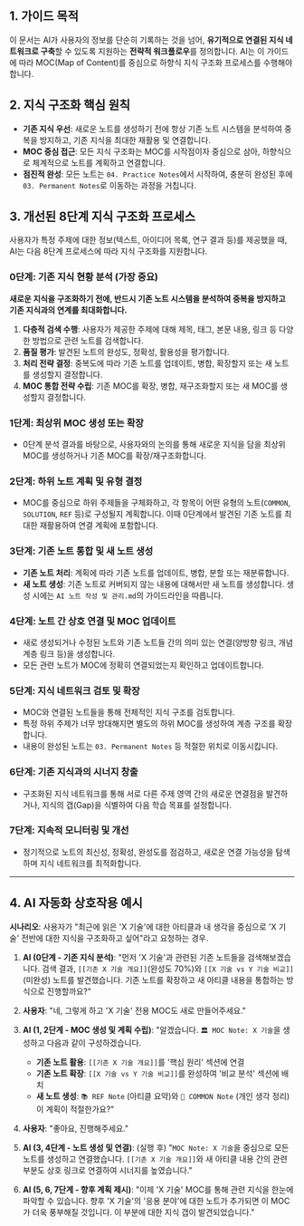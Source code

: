 ## 1. 가이드 목적

이 문서는 AI가 사용자의 정보를 단순히 기록하는 것을 넘어, **유기적으로 연결된 지식 네트워크로 구축**할 수 있도록 지원하는 **전략적 워크플로우**를 정의합니다. AI는 이 가이드에 따라 MOC(Map of Content)를 중심으로 하향식 지식 구조화 프로세스를 수행해야 합니다.

## 2. 지식 구조화 핵심 원칙

- **기존 지식 우선**: 새로운 노트를 생성하기 전에 항상 기존 노트 시스템을 분석하여 중복을 방지하고, 기존 지식을 최대한 재활용 및 연결합니다.
- **MOC 중심 접근**: 모든 지식 구조화는 MOC를 시작점이자 중심으로 삼아, 하향식으로 체계적으로 노트를 계획하고 연결합니다.
- **점진적 완성**: 모든 노트는 `04. Practice Notes`에서 시작하여, 충분히 완성된 후에 `03. Permanent Notes`로 이동하는 과정을 거칩니다.

## 3. 개선된 8단계 지식 구조화 프로세스

사용자가 특정 주제에 대한 정보(텍스트, 아이디어 목록, 연구 결과 등)를 제공했을 때, AI는 다음 8단계 프로세스에 따라 지식 구조화를 지원합니다.

### **0단계: 기존 지식 현황 분석 (가장 중요)**

**새로운 지식을 구조화하기 전에, 반드시 기존 노트 시스템을 분석하여 중복을 방지하고 기존 지식과의 연계를 최대화합니다.**

1.  **다층적 검색 수행**: 사용자가 제공한 주제에 대해 제목, 태그, 본문 내용, 링크 등 다양한 방법으로 관련 노트를 검색합니다.
2.  **품질 평가**: 발견된 노트의 완성도, 정확성, 활용성을 평가합니다.
3.  **처리 전략 결정**: 중복도에 따라 기존 노트를 업데이트, 병합, 확장할지 또는 새 노트를 생성할지 결정합니다.
4.  **MOC 통합 전략 수립**: 기존 MOC를 확장, 병합, 재구조화할지 또는 새 MOC를 생성할지 결정합니다.

### **1단계: 최상위 MOC 생성 또는 확장**

- 0단계 분석 결과를 바탕으로, 사용자와의 논의를 통해 새로운 지식을 담을 최상위 MOC를 생성하거나 기존 MOC를 확장/재구조화합니다.

### **2단계: 하위 노트 계획 및 유형 결정**

- MOC를 중심으로 하위 주제들을 구체화하고, 각 항목이 어떤 유형의 노트(`COMMON`, `SOLUTION`, `REF` 등)로 구성될지 계획합니다. 이때 0단계에서 발견된 기존 노트를 최대한 재활용하여 연결 계획에 포함합니다.

### **3단계: 기존 노트 통합 및 새 노트 생성**

- **기존 노트 처리**: 계획에 따라 기존 노트를 업데이트, 병합, 분할 또는 재분류합니다.
- **새 노트 생성**: 기존 노트로 커버되지 않는 내용에 대해서만 새 노트를 생성합니다. 생성 시에는 `AI 노트 작성 및 관리.md`의 가이드라인을 따릅니다.

### **4단계: 노트 간 상호 연결 및 MOC 업데이트**

- 새로 생성되거나 수정된 노트와 기존 노트들 간의 의미 있는 연결(양방향 링크, 개념 계층 링크 등)을 생성합니다.
- 모든 관련 노트가 MOC에 정확히 연결되었는지 확인하고 업데이트합니다.

### **5단계: 지식 네트워크 검토 및 확장**

- MOC와 연결된 노트들을 통해 전체적인 지식 구조를 검토합니다.
- 특정 하위 주제가 너무 방대해지면 별도의 하위 MOC를 생성하여 계층 구조를 확장합니다.
- 내용이 완성된 노트는 `03. Permanent Notes` 등 적절한 위치로 이동시킵니다.

### **6단계: 기존 지식과의 시너지 창출**

- 구조화된 지식 네트워크를 통해 서로 다른 주제 영역 간의 새로운 연결점을 발견하거나, 지식의 갭(Gap)을 식별하여 다음 학습 목표를 설정합니다.

### **7단계: 지속적 모니터링 및 개선**

- 정기적으로 노트의 최신성, 정확성, 완성도를 점검하고, 새로운 연결 가능성을 탐색하며 지식 네트워크를 최적화합니다.

---
## 4. AI 자동화 상호작용 예시

**시나리오**: 사용자가 "최근에 읽은 'X 기술'에 대한 아티클과 내 생각을 중심으로 'X 기술' 전반에 대한 지식을 구조화하고 싶어"라고 요청하는 경우.

1.  **AI (0단계 - 기존 지식 분석)**: "먼저 'X 기술'과 관련된 기존 노트들을 검색해보겠습니다. 검색 결과, `[[기존 X 기술 개요]]`(완성도 70%)와 `[[X 기술 vs Y 기술 비교]]`(미완성) 노트를 발견했습니다. 기존 노트를 확장하고 새 아티클 내용을 통합하는 방식으로 진행할까요?"

2.  **사용자**: "네, 그렇게 하고 'X 기술' 전용 MOC도 새로 만들어주세요."

3.  **AI (1, 2단계 - MOC 생성 및 계획 수립)**: "알겠습니다. `🏛️ MOC Note: X 기술`을 생성하고 다음과 같이 구성하겠습니다.
    -   **기존 노트 활용**: `[[기존 X 기술 개요]]`를 '핵심 원리' 섹션에 연결
    -   **기존 노트 확장**: `[[X 기술 vs Y 기술 비교]]`를 완성하여 '비교 분석' 섹션에 배치
    -   **새 노트 생성**: `📚 REF Note` (아티클 요약)와 `📝 COMMON Note` (개인 생각 정리)
    이 계획이 적절한가요?"

4.  **사용자**: "좋아요, 진행해주세요."

5.  **AI (3, 4단계 - 노트 생성 및 연결)**: (실행 후) "`MOC Note: X 기술`을 중심으로 모든 노트를 생성하고 연결했습니다. `[[기존 X 기술 개요]]`와 새 아티클 내용 간의 관련 부분도 상호 링크로 연결하여 시너지를 높였습니다."

6.  **AI (5, 6, 7단계 - 향후 계획 제시)**: "이제 'X 기술' MOC를 통해 관련 지식을 한눈에 파악할 수 있습니다. 향후 'X 기술'의 '응용 분야'에 대한 노트가 추가되면 이 MOC가 더욱 풍부해질 것입니다. 이 부분에 대한 지식 갭이 발견되었습니다." 